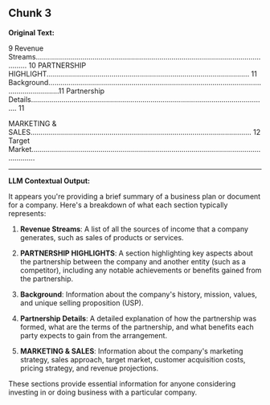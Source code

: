 ## Chunk 3

**Original Text:**

9
Revenue Streams........................................................................................................................ 10
PARTNERSHIP HIGHLIGHT.................................................................................................... 11
Background..................................................................................................................................11
Partnership Details..................................................................................................................... 11

MARKETING & SALES............................................................................................................. 12
Target Market..............................................................................................................................

---

**LLM Contextual Output:**

It appears you're providing a brief summary of a business plan or document for a company. Here's a breakdown of what each section typically represents:

1. **Revenue Streams**: A list of all the sources of income that a company generates, such as sales of products or services.

2. **PARTNERSHIP HIGHLIGHTS**: A section highlighting key aspects about the partnership between the company and another entity (such as a competitor), including any notable achievements or benefits gained from the partnership.

3. **Background**: Information about the company's history, mission, values, and unique selling proposition (USP).

4. **Partnership Details**: A detailed explanation of how the partnership was formed, what are the terms of the partnership, and what benefits each party expects to gain from the arrangement.

5. **MARKETING & SALES**: Information about the company's marketing strategy, sales approach, target market, customer acquisition costs, pricing strategy, and revenue projections.

These sections provide essential information for anyone considering investing in or doing business with a particular company.
